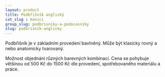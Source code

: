 ```yaml
---
layout: product
title: Podbřišník anglický
cat_slug : konici
group_slug: podbrisniky-a-podocasniky
slug: podbrisnik-anglicky
---
```


Podbřišník je v základním provedení bavlněný. 
Může být klasicky rovný a nebo anatomicky tvarovaný. 

Možnost objednání různých barevných kombinací.
Cena se pohybuje většinou od 500&nbsp;Kč do 1500&nbsp;Kč dle provedení,
spotřebovaného materiálu a práce.

